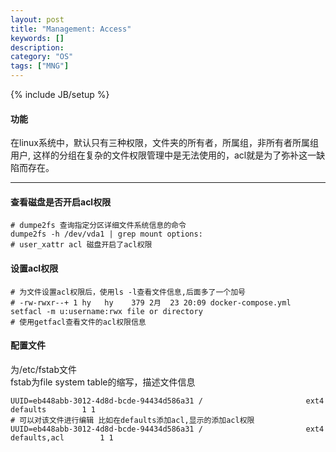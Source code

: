```yaml
---
layout: post
title: "Management: Access"
keywords: []
description: 
category: "OS"
tags: ["MNG"]
---
```

{% include JB/setup %}

#### 功能
在linux系统中，默认只有三种权限，文件夹的所有者，所属组，非所有者所属组用户,
这样的分组在复杂的文件权限管理中是无法使用的，acl就是为了弥补这一缺陷而存在。
<hr />


#### 查看磁盘是否开启acl权限
```shell
# dumpe2fs 查询指定分区详细文件系统信息的命令
dumpe2fs -h /dev/vda1 | grep mount options:
# user_xattr acl 磁盘开启了acl权限
```

#### 设置acl权限
```shell
# 为文件设置acl权限后，使用ls -l查看文件信息,后面多了一个加号
# -rw-rwxr--+ 1 hy   hy    379 2月  23 20:09 docker-compose.yml
setfacl -m u:username:rwx file or directory
# 使用getfacl查看文件的acl权限信息
```

#### 配置文件
为/etc/fstab文件<br />
fstab为file system table的缩写，描述文件信息
```shell
UUID=eb448abb-3012-4d8d-bcde-94434d586a31 /                       ext4    defaults        1 1
# 可以对该文件进行编辑 比如在defaults添加acl,显示的添加acl权限
UUID=eb448abb-3012-4d8d-bcde-94434d586a31 /                       ext4    defaults,acl        1 1
```
